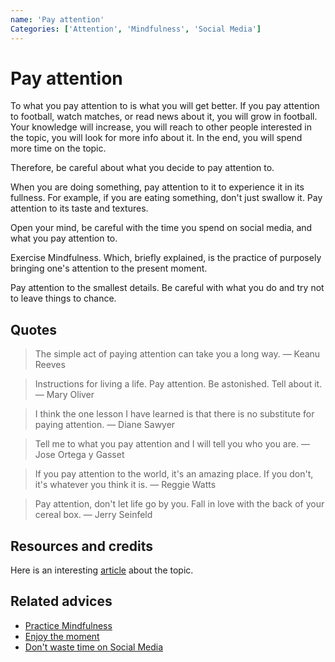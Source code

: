 ```yaml
---
name: 'Pay attention'
Categories: ['Attention', 'Mindfulness', 'Social Media']
---
```

# Pay attention

To what you pay attention to is what you will get better. If you pay attention to football, watch matches, or read news about it, you will grow in football. Your knowledge will increase, you will reach to other people interested in the topic, you will look for more info about it. In the end, you will spend more time on the topic.

Therefore, be careful about what you decide to pay attention to.

When you are doing something, pay attention to it to experience it in its fullness. For example, if you are eating something, don't just swallow it. Pay attention to its taste and textures.

Open your mind, be careful with the time you spend on social media, and what you pay attention to.

Exercise Mindfulness. Which, briefly explained, is the practice of purposely bringing one's attention to the present moment.

Pay attention to the smallest details. Be careful with what you do and try not to leave things to chance.

## Quotes

> The simple act of paying attention can take you a long way. ― Keanu Reeves

> Instructions for living a life. Pay attention. Be astonished. Tell about it. ― Mary Oliver

> I think the one lesson I have learned is that there is no substitute for paying attention. ― Diane Sawyer

> Tell me to what you pay attention and I will tell you who you are. ― Jose Ortega y Gasset

> If you pay attention to the world, it's an amazing place. If you don't, it's whatever you think it is. ― Reggie Watts

> Pay attention, don't let life go by you. Fall in love with the back of your cereal box. ― Jerry Seinfeld

## Resources and credits

Here is an interesting [article](https://mythirdbrain.substack.com/p/how-i-spend-my-attention) about the topic.

## Related advices

- [Practice Mindfulness](../Practice%20Mindfulness/index.md)
- [Enjoy the moment](../Enjoy%20the%20moment/index.md)
- [Don't waste time on Social Media](../Don't%20waste%20time%20on%20Social%20Media/index.md)